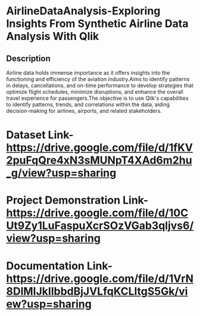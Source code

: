 # AirlineDataAnalysis-Exploring Insights From Synthetic Airline Data Analysis With Qlik

## Description
Airline data holds immense importance as it offers insights into the functioning and efficiency of the aviation industry.Aims to identify patterns in delays, cancellations, and on-time performance to develop strategies that optimize flight schedules, minimize disruptions, and enhance the overall travel experience for passengers.The objective is to use Qlik's capabilities to identify patterns, trends, and correlations within the data, aiding decision-making for airlines, airports, and related stakeholders.

# Dataset Link-https://drive.google.com/file/d/1fKV2puFqQre4xN3sMUNpT4XAd6m2hu_g/view?usp=sharing

# Project Demonstration Link-https://drive.google.com/file/d/10CUt9Zy1LuFaspuXcrSOzVGab3qljvs6/view?usp=sharing

# Documentation Link-https://drive.google.com/file/d/1VrN8DlMIJkIlbbdBjJVLfqKCLltgS5Gk/view?usp=sharing
